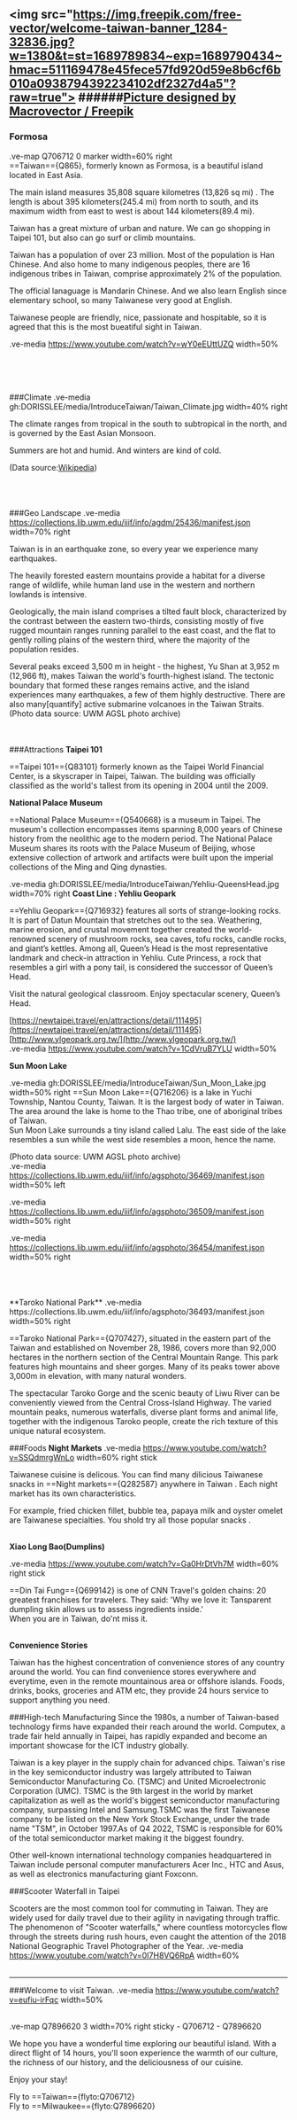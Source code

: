<img src="https://img.freepik.com/free-vector/welcome-taiwan-banner_1284-32836.jpg?w=1380&t=st=1689789834~exp=1689790434~hmac=511169478e45fece57fd920d59e8b6cf6b010a0938794392234102df2327d4a5"?raw=true"></img>
######[Picture designed by Macrovector / Freepik](http://www.freepik.com)
---
### Formosa 

.ve-map Q706712 0 marker width=60% right
<br>
==Taiwan=={Q865}, formerly known as Formosa, is a beautiful island located in East Asia. 

The main island measures 35,808 square kilometres (13,826 sq mi) . The length is about 395 kilometers(245.4 mi) from north to south, and its maximum width from east to west is about 144 kilometers(89.4 mi). 

Taiwan has a great mixture of urban and nature. We can go shopping in Taipei 101,  but also can go surf or climb mountains.

Taiwan has a population of over 23 million. Most of the population is Han Chinese. And also home to many indigenous peoples, there are 16 indigenous tribes in Taiwan, comprise approximately 2% of the population. 

The official lanaguage is Mandarin Chinese. And we also learn English since elementary school, so many Taiwanese very good at English. 

Taiwanese people are friendly, nice, passionate and hospitable, so it is agreed that this is the most bueatiful sight in Taiwan.

.ve-media https://www.youtube.com/watch?v=wY0eEUttUZQ width=50%


<br>
<br>
<br>

###Climate
.ve-media gh:DORISSLEE/media/IntroduceTaiwan/Taiwan_Climate.jpg width=40% right

The climate ranges from tropical in the south to subtropical in the north, and is governed by the East Asian Monsoon. 
<br>

Summers are hot and humid. And winters are kind of cold.

(Data source:[Wikipedia](https://en.wikipedia.org/wiki/Geography_of_Taiwan#Climate))
<br>
<br>
<br>
<br>




###Geo Landscape
.ve-media  https://collections.lib.uwm.edu/iiif/info/agdm/25436/manifest.json width=70% right


Taiwan is in an earthquake zone, so every year we experience many earthquakes.

The heavily forested eastern mountains provide a habitat for a diverse range of wildlife, while human land use in the western and northern lowlands is intensive.

Geologically, the main island comprises a tilted fault block, characterized by the contrast between the eastern two-thirds, consisting mostly of five rugged mountain ranges running parallel to the east coast, and the flat to gently rolling plains of the western third, where the majority of the population resides. 

Several peaks exceed 3,500 m in height - the highest, Yu Shan at 3,952 m (12,966 ft), makes Taiwan the world's fourth-highest island. The tectonic boundary that formed these ranges remains active, and the island experiences many earthquakes, a few of them highly destructive. There are also many[quantify] active submarine volcanoes in the Taiwan Straits.
(Photo data source: UWM AGSL photo archive)
<br>
<br>
<br>
 
###Attractions
**Taipei 101**

==Taipei 101=={Q83101}  formerly known as the Taipei World Financial Center, is a skyscraper in Taipei, Taiwan. The building was officially classified as the world's tallest from its opening in 2004 until the 2009.

**National Palace Museum**

==National Palace Museum=={Q540668} is a museum in Taipei.  The museum's collection encompasses items spanning 8,000 years of Chinese history from the neolithic age to the modern period. The National Palace Museum shares its roots with the Palace Museum of Beijing, whose extensive collection of artwork and artifacts were built upon the imperial collections of the Ming and Qing dynasties.

.ve-media gh:DORISSLEE/media/IntroduceTaiwan/Yehliu-QueensHead.jpg width=70% right
**Coast Line : Yehliu Geopark**

==Yehliu Geopark=={Q716932}  features all sorts of strange-looking rocks. It is part of Datun Mountain that stretches out to the sea. Weathering, marine erosion, and crustal movement together created the world-renowned scenery of mushroom rocks, sea caves, tofu rocks, candle rocks, and giant’s kettles. Among all, Queen’s Head is the most representative landmark and check-in attraction in Yehliu. Cute Princess, a rock that resembles a girl with a pony tail, is considered the successor of Queen’s Head.<br>

Visit the natural geological classroom. Enjoy spectacular scenery, Queen’s Head.

[https://newtaipei.travel/en/attractions/detail/111495](https://newtaipei.travel/en/attractions/detail/111495)<br>
[http://www.ylgeopark.org.tw/](http://www.ylgeopark.org.tw/)<br>
.ve-media https://www.youtube.com/watch?v=1CdVruB7YLU width=50%

**Sun Moon Lake**

.ve-media gh:DORISSLEE/media/IntroduceTaiwan/Sun_Moon_Lake.jpg width=50% right
==Sun Moon Lake=={Q716206} is a lake in Yuchi Township, Nantou County, Taiwan. It is the largest body of water in Taiwan. The area around the lake is home to the Thao tribe, one of aboriginal tribes of Taiwan. 
<br>
Sun Moon Lake surrounds a tiny island called Lalu. The east side of the lake resembles a sun while the west side resembles a moon, hence the name.

(Photo data source: UWM AGSL photo archive)
<br>
.ve-media https://collections.lib.uwm.edu/iiif/info/agsphoto/36469/manifest.json width=50% left

.ve-media https://collections.lib.uwm.edu/iiif/info/agsphoto/36509/manifest.json width=50% right

.ve-media https://collections.lib.uwm.edu/iiif/info/agsphoto/36454/manifest.json width=50% right

<br>
<br>
<br>
**Taroko National Park**
.ve-media https://collections.lib.uwm.edu/iiif/info/agsphoto/36493/manifest.json width=50% right

==Taroko National Park=={Q707427}, situated in the eastern part of the Taiwan and established on November 28, 1986, covers more than 92,000 hectares in the northern section of the Central Mountain Range. This park features high mountains and sheer gorges. Many of its peaks tower above 3,000m in elevation, with many natural wonders. 

The spectacular Taroko Gorge and the scenic beauty of Liwu River can be conveniently viewed from the Central Cross-Island Highway. The varied mountain peaks, numerous waterfalls, diverse plant forms and animal life, together with the indigenous Taroko people, create the rich texture of this unique natural ecosystem.

###Foods
**Night Markets**
.ve-media https://www.youtube.com/watch?v=SSQdmrgWnLo width=60% right stick

Taiwanese cuisine is delicous. You can find  many dilicious Taiwanese snacks in ==Night markets=={Q282587} anywhere in Taiwan . Each night market has its own characteristics. 
<br>

For example, fried chicken fillet,  bubble tea, papaya milk and oyster omelet are Taiwanese specialties. You shold try all those popular snacks .
<br>
<br>

**Xiao Long Bao(Dumplins)**

.ve-media https://www.youtube.com/watch?v=Ga0HrDtVh7M width=60% right stick

==Din Tai Fung=={Q699142} is one of CNN Travel's golden chains: 20 greatest franchises for travelers. They said: 'Why we love it: Tansparent dumpling skin allows us to assess ingredients inside.' 
<br>
When you are in Taiwan, do'nt miss it.
<br>
<br>

**Convenience Stories**

Taiwan has the highest concentration of convenience stores of any country around the world. You can find convenience stores everywhere and everytime, even in the remote mountainous area or offshore islands. Foods, drinks,  books, groceries and ATM etc, they provide 24 hours service to support anything you need.

###High-tech Manufacturing
Since the 1980s, a number of Taiwan-based technology firms have expanded their reach around the world. Computex, a trade fair held annually in Taipei, has rapidly expanded and become an important showcase for the ICT industry globally. 

Taiwan is a key player in the supply chain for advanced chips. Taiwan's rise in the key semiconductor industry was largely attributed to Taiwan Semiconductor Manufacturing Co. (TSMC) and United Microelectronic Corporation (UMC). TSMC is the 9th largest in the world by market capitalization as well as the world's biggest semiconductor manufacturing company, surpassing Intel and Samsung.TSMC was the first Taiwanese company to be listed on the New York Stock Exchange, under the trade name "TSM", in October 1997.As of Q4 2022, TSMC is responsible for 60% of the total semiconductor market making it the biggest foundry.

Other well-known international technology companies headquartered in Taiwan include personal computer manufacturers Acer Inc., HTC and Asus, as well as electronics manufacturing giant Foxconn.

###Scooter Waterfall in Taipei

Scooters are the most common tool for commuting in Taiwan. They are widely used for daily travel due to their agility in navigating through traffic. The phenomenon of "Scooter waterfalls," where countless motorcycles flow through the streets during rush hours, even caught the attention of the 2018 National Geographic Travel Photographer of the Year.
.ve-media https://www.youtube.com/watch?v=0I7H8VQ6RpA width=60%
<br>
<br>

---
###Welcome to visit Taiwan.
.ve-media https://www.youtube.com/watch?v=eufiu-irFqc width=50%

<br>
.ve-map Q7896620 3  width=70% right sticky
    - Q706712 
    - Q7896620
    
We hope you have a wonderful time exploring our beautiful island. With a direct flight of 14 hours, you'll soon experience the warmth of our culture, the richness of our history, and the deliciousness of our cuisine. 

Enjoy your stay!

Fly to ==Taiwan=={flyto:Q706712}  
Fly to ==Milwaukee=={flyto:Q7896620}  
<br>
<br>
<br> 
<br>
<br>
  